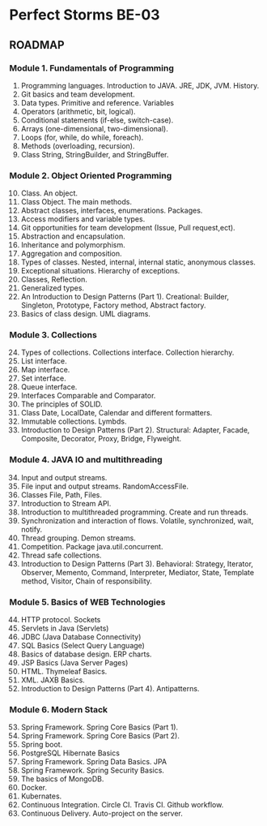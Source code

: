 # Perfect Storms BE-03

## ROADMAP
### Module 1. Fundamentals of Programming
1. Programming languages. Introduction to JAVA. JRE, JDK, JVM. History.
2. Git basics and team development.
3. Data types. Primitive and reference. Variables
4. Operators (arithmetic, bit, logical).
5. Conditional statements (if-else, switch-case).
6. Arrays (one-dimensional, two-dimensional).
7. Loops (for, while, do while, foreach).
8. Methods (overloading, recursion).
9. Class String, StringBuilder, and StringBuffer.

### Module 2. Object Oriented Programming
10. Class. An object.
11. Class Object. The main methods.
12. Abstract classes, interfaces, enumerations. Packages.
13. Access modifiers and variable types.
14. Git opportunities for team development (Issue, Pull request,ect).
15. Abstraction and encapsulation.
16. Inheritance and polymorphism.
17. Aggregation and composition.
18. Types of classes. Nested, internal, internal static, anonymous classes.
19. Exceptional situations. Hierarchy of exceptions.
20. Classes, Reflection.
21. Generalized types.
22. An Introduction to Design Patterns (Part 1). Creational: Builder, Singleton, Prototype, Factory method, Abstract factory. 
23. Basics of class design. UML diagrams.

### Module 3. Collections
24. Types of collections. Collections interface. Collection hierarchy.
25. List interface.
26. Map interface.
27. Set interface.
28. Queue interface.
29. Interfaces Comparable and Comparator.
30. The principles of SOLID.
31. Class Date, LocalDate, Calendar and different formatters.
32. Immutable collections. Lymbds.
33. Introduction to Design Patterns (Part 2). Structural: Adapter, Facade, Composite, Decorator, Proxy, Bridge, Flyweight.

### Module 4. JAVA IO and multithreading
34. Input and output streams.
35. File input and output streams. RandomAccessFile.
36. Classes File, Path, Files.
37. Introduction to Stream API.
38. Introduction to multithreaded programming. Create and run threads.
39. Synchronization and interaction of flows. Volatile, synchronized, wait, notify.
40. Thread grouping. Demon streams.
41. Competition. Package java.util.concurrent.
42. Thread safe collections.
43. Introduction to Design Patterns (Part 3). Behavioral: Strategy, Iterator, Observer, Memento, Command, Interpreter, Mediator, 
  State, Template method, Visitor, Chain of responsibility. 

### Module 5. Basics of WEB Technologies
44. HTTP protocol. Sockets
45. Servlets in Java (Servlets)
46. JDBC (Java Database Connectivity)
47. SQL Basics (Select Query Language)
48. Basics of database design. ERP charts.
49. JSP Basics (Java Server Pages)
50. HTML. Thymeleaf Basics.
51. XML. JAXB Basics.
52. Introduction to Design Patterns (Part 4). Antipatterns.

### Module 6. Modern Stack
53. Spring Framework. Spring Core Basics (Part 1).
54. Spring Framework. Spring Core Basics (Part 2).
55. Spring boot.
56. PostgreSQL Hibernate Basics
57. Spring Framework. Spring Data Basics. JPA
58. Spring Framework. Spring Security Basics.
59. The basics of MongoDB.
60. Docker.
61. Kubernates.
62. Continuous Integration. Circle CI. Travis CI. Github workflow.
63. Continuous Delivery. Auto-project on the server.
